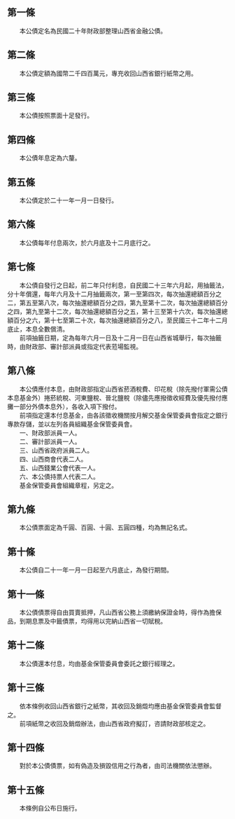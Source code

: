 第一條 
-------
　　本公債定名為民國二十年財政部整理山西省金融公債。  


第二條 
-------
　　本公債定額為國幣二千四百萬元，專充收回山西省銀行紙幣之用。  


第三條 
-------
　　本公債按照票面十足發行。  


第四條 
-------
　　本公債年息定為六釐。  


第五條 
-------
　　本公債定於二十一年一月一日發行。  


第六條 
-------
　　本公債每年付息兩次，於六月底及十二月底行之。  


第七條 
-------
　　本公債自發行之日起，前二年只付利息，自民國二十三年六月起，用抽籤法，分十年償還，每年六月及十二月抽籤兩次，第一至第四次，每次抽還總額百分之二，第五至第八次，每次抽還總額百分之四，第九至第十二次，每次抽還總額百分之四，第九至第十二次，每次抽還總額百分之五，第十三至第十六次，每次抽還總額百分之六，第十七至第二十次，每次抽還總額百分之八，至民國三十二年十二月底止，本息全數償清。  
　　前項抽籤日期，定為每年六月一日及十二月一日在山西省城舉行，每次抽籤時，由財政部、審計部派員或指定代表蒞場監視。  


第八條 
-------
　　本公債應付本息，由財政部指定山西省菸酒稅費、印花稅（除先撥付軍需公債本息基金外）捲菸統稅、河東鹽稅、晉北鹽稅（除儘先應撥徵收經費及優先撥付應攤一部分外債本息外），各收入項下撥付。  
　　前項指定還本付息基金，由各該徵收機關按月解交基金保管委員會指定之銀行專款存儲，並以左列各員組織基金保管委員會。  
　　一、財政部派員一人。  
　　二、審計部派員一人。  
　　三、山西省政府派員二人。  
　　四、山西商會代表二人。  
　　五、山西錢業公會代表一人。  
　　六、本公債持票人代表二人。  
　　基金保管委員會組織章程，另定之。  


第九條 
-------
　　本公債票面定為千圓、百圓、十圓、五圓四種，均為無記名式。  


第十條 
-------
　　本公債自二十一年一月一日起至六月底止，為發行期間。  


第十一條 
---------
　　本公債債票得自由買賣抵押，凡山西省公務上須繳納保證金時，得作為擔保品，到期息票及中籤債票，均得用以完納山西省一切賦稅。  


第十二條 
---------
　　本公債還本付息，均由基金保管委員會委託之銀行經理之。  


第十三條 
---------
　　依本條例收回山西省銀行之紙幣，其收回及銷燬均應由基金保管委員會監督之。  
　　前項紙幣之收回及銷燬辦法，由山西省政府擬訂，咨請財政部核定之。  


第十四條 
---------
　　對於本公債債票，如有偽造及損毀信用之行為者，由司法機關依法懲辦。  


第十五條 
---------
　　本條例自公布日施行。